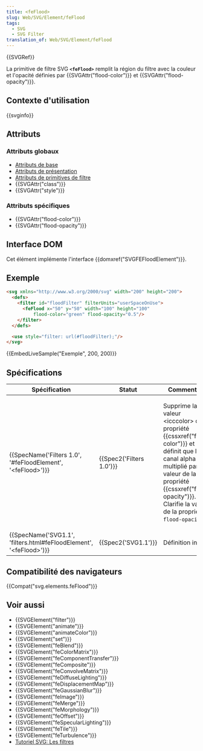 ```yaml
---
title: <feFlood>
slug: Web/SVG/Element/feFlood
tags:
  - SVG
  - SVG Filter
translation_of: Web/SVG/Element/feFlood
---
```

{{SVGRef}}

La primitive de filtre SVG **`<feFlood>`** remplit la région du filtre avec la couleur et l'opacité définies par {{SVGAttr("flood-color")}} et {{SVGAttr("flood-opacity")}}.

## Contexte d'utilisation

{{svginfo}}

## Attributs

### Attributs globaux

- [Attributs de base](/fr/docs/Web/SVG/Attribute#Attributs_de_base)
- [Attributs de présentation](/fr/docs/Web/SVG/Attribute#Attributs_de_présentation)
- [Attributs de primitives de filtre](/fr/docs/Web/SVG/Attribute#Attributs_de_primitives_de_filtre)
- {{SVGAttr("class")}}
- {{SVGAttr("style")}}

### Attributs spécifiques

- {{SVGAttr("flood-color")}}
- {{SVGAttr("flood-opacity")}}

## Interface DOM

Cet élément implémente l'interface {{domxref("SVGFEFloodElement")}}.

## Exemple

```html
<svg xmlns="http://www.w3.org/2000/svg" width="200" height="200">
  <defs>
    <filter id="floodFilter" filterUnits="userSpaceOnUse">
      <feFlood x="50" y="50" width="100" height="100"
          flood-color="green" flood-opacity="0.5"/>
    </filter>
  </defs>

  <use style="filter: url(#floodFilter);"/>
</svg>
```

{{EmbedLiveSample("Exemple", 200, 200)}}

## Spécifications

<table class="standard-table">
  <thead>
    <tr>
      <th scope="col">Spécification</th>
      <th scope="col">Statut</th>
      <th scope="col">Commentaire</th>
    </tr>
  </thead>
  <tbody>
    <tr>
      <td>
        {{SpecName('Filters 1.0', '#feFloodElement', '&lt;feFlood&gt;')}}
      </td>
      <td>{{Spec2('Filters 1.0')}}</td>
      <td>
        <p>
          Supprime la valeur &#x3C;icccolor> de la propriété
          {{cssxref("flood-color")}} et définit que le canal alpha est
          multiplié par la valeur de la propriété
          {{cssxref("flood-opacity")}}. Clarifie la valeur de la
          propriété <code>flood-opacity</code>.
        </p>
      </td>
    </tr>
    <tr>
      <td>
        {{SpecName('SVG1.1', 'filters.html#feFloodElement', '&lt;feFlood&gt;')}}
      </td>
      <td>{{Spec2('SVG1.1')}}</td>
      <td>Définition initiale</td>
    </tr>
  </tbody>
</table>

## Compatibilité des navigateurs

{{Compat("svg.elements.feFlood")}}

## Voir aussi

- {{SVGElement("filter")}}
- {{SVGElement("animate")}}
- {{SVGElement("animateColor")}}
- {{SVGElement("set")}}
- {{SVGElement("feBlend")}}
- {{SVGElement("feColorMatrix")}}
- {{SVGElement("feComponentTransfer")}}
- {{SVGElement("feComposite")}}
- {{SVGElement("feConvolveMatrix")}}
- {{SVGElement("feDiffuseLighting")}}
- {{SVGElement("feDisplacementMap")}}
- {{SVGElement("feGaussianBlur")}}
- {{SVGElement("feImage")}}
- {{SVGElement("feMerge")}}
- {{SVGElement("feMorphology")}}
- {{SVGElement("feOffset")}}
- {{SVGElement("feSpecularLighting")}}
- {{SVGElement("feTile")}}
- {{SVGElement("feTurbulence")}}
- [Tutoriel SVG: Les filtres](/fr/docs/Web/SVG/Tutoriel/filtres)
